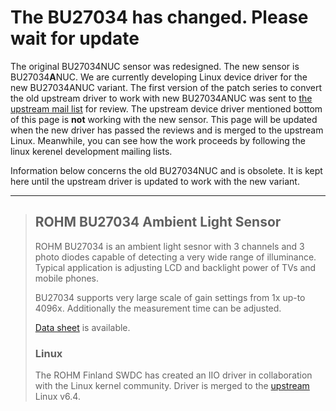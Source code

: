 # The BU27034 has changed. Please wait for update

The original BU27034NUC sensor was redesigned. The new sensor is BU27034**A**NUC. We are currently developing Linux device driver for the new BU27034ANUC variant. The first version of the patch series to convert the old upstream driver to work with new BU27034ANUC was sent to [the upstream mail list](https://lore.kernel.org/all/cover.1718013518.git.mazziesaccount@gmail.com/) for review. The upstream device driver mentioned bottom of this page is **not** working with the new sensor. This page will be updated when the new driver has passed the reviews and is merged to the upstream Linux. Meanwhile, you can see how the work proceeds by following the linux kerenel development mailing lists.

Information below concerns the old BU27034NUC and is obsolete. It is kept here until the upstream driver is updated to work with the new variant.

---

> ## ROHM BU27034 Ambient Light Sensor
> 
> ROHM BU27034 is an ambient light sesnor with 3 channels and 3 photo diodes
> capable of detecting a very wide range of illuminance. Typical application
> is adjusting LCD and backlight power of TVs and mobile phones.
> 
> BU27034 supports very large scale of gain settings from 1x up-to 4096x.
> Additionally the measurement time can be adjusted.
> 
> [Data sheet](https://fscdn.rohm.com/en/products/databook/datasheet/ic/sensor/light/bu27034nuc-e.pdf) is available.
> 
> ### Linux
> 
> The ROHM Finland SWDC has created an IIO driver in collaboration with the
> Linux kernel community. Driver is merged to the [upstream](https://git.kernel.org/pub/scm/linux/kernel/git/torvalds/linux.git) Linux v6.4.
